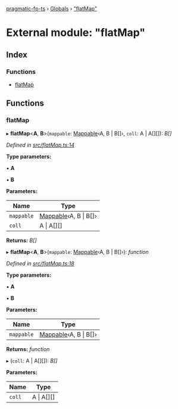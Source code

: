 [pragmatic-fp-ts](../README.md) › [Globals](../globals.md) › ["flatMap"](_flatmap_.md)

# External module: "flatMap"

## Index

### Functions

* [flatMap](_flatmap_.md#flatmap)

## Functions

###  flatMap

▸ **flatMap**<**A**, **B**>(`mappable`: [Mappable](_types_.md#mappable)‹A, B | B[]›, `coll`: A | A[][]): *B[]*

*Defined in [src/flatMap.ts:14](https://github.com/hermann-p/pragmatic-fp-ts/blob/ce213e6/src/flatMap.ts#L14)*

**Type parameters:**

▪ **A**

▪ **B**

**Parameters:**

Name | Type |
------ | ------ |
`mappable` | [Mappable](_types_.md#mappable)‹A, B &#124; B[]› |
`coll` | A &#124; A[][] |

**Returns:** *B[]*

▸ **flatMap**<**A**, **B**>(`mappable`: [Mappable](_types_.md#mappable)‹A, B | B[]›): *function*

*Defined in [src/flatMap.ts:18](https://github.com/hermann-p/pragmatic-fp-ts/blob/ce213e6/src/flatMap.ts#L18)*

**Type parameters:**

▪ **A**

▪ **B**

**Parameters:**

Name | Type |
------ | ------ |
`mappable` | [Mappable](_types_.md#mappable)‹A, B &#124; B[]› |

**Returns:** *function*

▸ (`coll`: A | A[][]): *B[]*

**Parameters:**

Name | Type |
------ | ------ |
`coll` | A &#124; A[][] |

